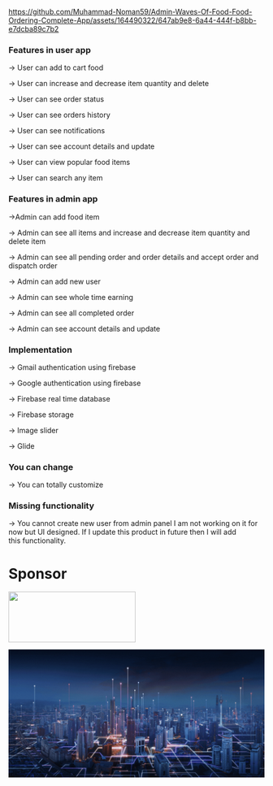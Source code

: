 https://github.com/Muhammad-Noman59/Admin-Waves-Of-Food-Food-Ordering-Complete-App/assets/164490322/647ab9e8-6a44-444f-b8bb-e7dcba89c7b2


<h3 align="left">Features in user app</h3>


-> User can add to cart food

-> User can increase and decrease item quantity and delete

-> User can see order status

-> User can see orders history 

-> User can see notifications

-> User can see account details and update

-> User can view popular food items 

-> User can search any item



<h3 align="left">Features in admin app</h3


->Admin can add food item

-> Admin can see all items and increase and decrease item quantity and delete item

-> Admin can see all pending order and order details and accept order and dispatch order 

-> Admin can add new user

-> Admin can see whole time earning

-> Admin can see all completed order 

-> Admin can see account details and update 


<h3 align="left">Implementation</h3

-> Gmail authentication using firebase

-> Google authentication using firebase

-> Firebase real time database

-> Firebase storage

-> Image slider

-> Glide 


<h3 align="left">You can change</h3

-> You can totally customize


<h3 align="left">Missing functionality</h3

-> You cannot create new user from admin panel I am not working on it for now but UI designed. If I update this product in future then I will add this functionality.

 <h1 align="left">Sponsor</h1>
<p align="left">  <a href="https://coindrop.to/muhammad-noman59" target="blank"><img align="center" src="https://github.com/Muhammad-Noman59/Tip-And-Bill-Calculator/assets/164490322/ee086675-e265-4457-a07e-9d2d7ad9e671" height="100" width="250" /></a></p>


<img alt="gfi" src="https://github.com/Muhammad-Noman59/Muhammad-Noman59/blob/main/Thnks%20For%20Watching.gif">
